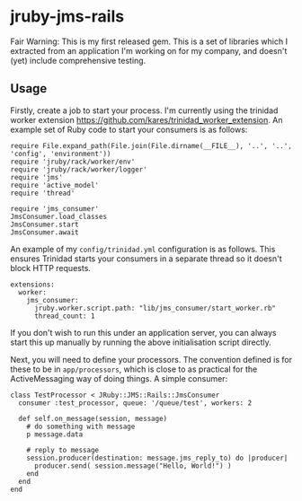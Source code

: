jruby-jms-rails
===============

Fair Warning: This is my first released gem.  This is a set of libraries which I extracted from an application I'm working
on for my company, and doesn't (yet) include comprehensive testing.

Usage
-----

Firstly, create a job to start your process.  I'm currently using the trinidad worker extension 
<https://github.com/kares/trinidad_worker_extension>.  An example set of Ruby code to start your consumers
is as follows:

    require File.expand_path(File.join(File.dirname(__FILE__), '..', '..', 'config', 'environment'))
    require 'jruby/rack/worker/env'
    require 'jruby/rack/worker/logger'
    require 'jms'
    require 'active_model'
    require 'thread'

    require 'jms_consumer'
    JmsConsumer.load_classes
    JmsConsumer.start
    JmsConsumer.await

An example of my `config/trinidad.yml` configuration is as follows.  This ensures Trinidad starts your consumers
in a separate thread so it doesn't block HTTP requests.

    extensions:
      worker:
        jms_consumer:
          jruby.worker.script.path: "lib/jms_consumer/start_worker.rb"
          thread_count: 1

If you don't wish to run this under an application server, you can always start this up manually by running the 
above initialisation script directly.      

Next, you will need to define your processors.  The convention defined is for these to be in `app/processors`,
which is close to as practical for the ActiveMessaging way of doing things.  A simple consumer:

    class TestProcessor < JRuby::JMS::Rails::JmsConsumer
      consumer :test_processor, queue: '/queue/test', workers: 2
      
      def self.on_message(session, message)
        # do something with message
        p message.data
        
        # reply to message
        session.producer(destination: message.jms_reply_to) do |producer|
          producer.send( session.message("Hello, World!") )
        end
      end
    end
    
